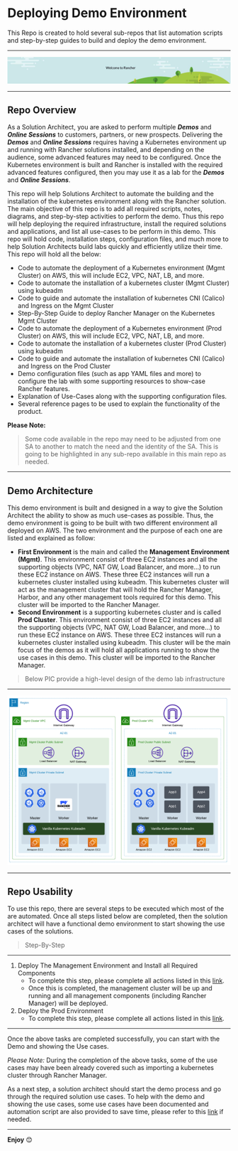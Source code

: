# Deploying Demo Environment

This Repo is created to hold several sub-repos that list automation scripts and step-by-step guides to build and deploy the demo environment. 

---

<p align="center">
    <img src="images/RancherDeploy.png">
</p>

---

## Repo Overview 

As a Solution Architect, you are asked to perform multiple **_Demos_** and **_Online Sessions_** to customers, partners, or new prospects. Delivering the **_Demos_** and **_Online Sessions_** requires having a Kubernetes environment up and running with Rancher solutions installed, and depending on the audience, some advanced features may need to be configured. Once the Kubernetes environment is built and Rancher is installed with the required advanced features configured, then you may use it as a lab for the **_Demos_** and **_Online Sessions_**.

This repo will help Solutions Architect to automate the building and the installation of the kubernetes environment along with the Rancher solution. The main objective of this repo is to add all required scripts, notes, diagrams, and step-by-step activities to perform the demo. Thus this repo will help deploying the required infrastructure, install the required solutions and applications, and list all use-cases to be perform in this demo. This repo will hold code, installation steps, configuration files, and much more to help Solution Architects build labs quickly and efficiently utilize their time. This repo will hold all the below:
* Code to automate the deployment of a Kubernetes environment (Mgmt Cluster) on AWS, this will include EC2, VPC, NAT, LB, and more.
* Code to automate the installation of a kubernetes cluster (Mgmt Cluster) using kubeadm
* Code to guide and automate the installation of kubernetes CNI (Calico) and Ingress on the Mgmt Cluster
* Step-By-Step Guide to deploy Rancher Manager on the Kubernetes Mgmt Cluster
* Code to automate the deployment of a Kubernetes environment (Prod Cluster) on AWS, this will include EC2, VPC, NAT, LB, and more.
* Code to automate the installation of a kubernetes cluster (Prod Cluster) using kubeadm
* Code to guide and automate the installation of kubernetes CNI (Calico) and Ingress on the Prod Cluster
* Demo configuration files (such as app YAML files and more) to configure the lab with some supporting resources to show-case Rancher features.
* Explanation of Use-Cases along with the supporting configuration files.
* Several reference pages to be used to explain the functionality of the product.

**Please Note:**
> Some code available in the repo may need to be adjusted from one SA to another to match the need and the identity of the SA. This is going to be highlighted in any sub-repo available in this main repo as needed.

---

## Demo Architecture

This demo environment is built and designed in a way to give the Solution Architect the ability to show as much use-cases as possible. Thus, the demo environment is going to be built with two different environment all deployed on AWS. The two environment and the purpose of each one are listed and explained as follow:
* **First Environment** is the main and called the **Management Environment (Mgmt)**. This environment consist of three EC2 instances and all the supporting objects (VPC, NAT GW, Load Balancer, and more...) to run these EC2 instance on AWS. These three EC2 instances will run a kubernetes cluster installed using kubeadm. This kubernetes cluster will act as the management cluster that will hold the Rancher Manager, Harbor, and any other management tools required for this demo. This cluster will be imported to the Rancher Manager.
* **Second Environment** is a supporting kubernetes cluster and is called **Prod Cluster**. This environment consist of three EC2 instances and all the supporting objects (VPC, NAT GW, Load Balancer, and more...) to run these EC2 instance on AWS. These three EC2 instances will run a kubernetes cluster installed using kubeadm. This cluster will be the main focus of the demos as it will hold all applications running to show the use cases in this demo. This cluster will be imported to the Rancher Manager.

> Below PIC provide a high-level design of the demo lab infrastructure

---

<p align="center">
    <img src="images/HLD-Main-Arch.png">
</p>

---

## Repo Usability

To use this repo, there are several steps to be executed which most of the are automated. Once all steps listed below are completed, then the solution architect will have a functional demo environment to start showing the use cases of the solutions.

> Step-By-Step

---

1. Deploy The Management Environment and Install all Required Components
   - To complete this step, please complete all actions listed in this [link](https://github.com/tahershaker/Kubernetes-Demo/tree/main/DeployEnv/DeployMgmtClusterOnAWS).
   - Once this is completed, the management cluster will be up and running and all management components (including Rancher Manager) will be deployed.
2. Deploy the Prod Environment
   - To complete this step, please complete all actions listed in this [link](https://github.com/tahershaker/Kubernetes-Demo/tree/main/DeployEnv/DeployProdClusterOnAWS).

---

Once the above tasks are completed successfully, you can start with the Demo and showing the Use cases. 

_Please Note:_ During the completion of the above tasks, some of the use cases may have been already covered such as importing a kubernetes cluster through Rancher Manager.

As a next step, a solution architect should start the demo process and go through the required solution use cases. To help with the demo and showing the use cases, some use cases have been documented and automation script are also provided to save time, please refer to this [link](https://github.com/tahershaker/Kubernetes-Demo/tree/main/UseCases) if needed.

---

**Enjoy** :blush:

